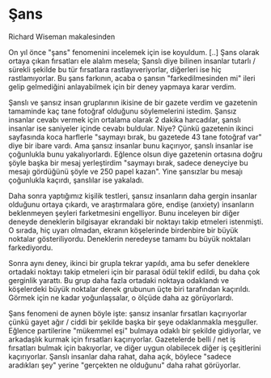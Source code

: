# Şans

Richard Wiseman makalesinden

On yıl önce "şans" fenomenini incelemek için ise koyuldum. [..] Şans olarak ortaya çıkan fırsatları ele alalım mesela; Şanslı diye bilinen insanlar tutarlı / sürekli şekilde bu tür fırsatlara rastlayıveriyorlar, diğerleri ise hiç rastlamıyorlar. Bu şans farkının, acaba o şansın "farkedilmesinden mi" ileri gelip gelmediğini anlayabilmek için bir deney yapmaya karar verdim.

Şanslı ve şansız insan gruplarının ikisine de bir gazete verdim ve gazetenin tamaminde kaç tane fotoğraf olduğunu söylemelerini istedim. Şansız insanlar cevabı vermek için ortalama olarak 2 dakika harcadılar, şanslı insanlar ise saniyeler içinde cevabı buldular. Niye? Çünkü gazetenin ikinci sayfasında koca harflerle "saymayı bırak, bu gazetede 43 tane fotoğraf var" diye bir ibare vardı. Ama şansız insanlar bunu kaçırıyor, şanslı insanlar ise çoğunlukla bunu yakalıyorlardı. Eğlence olsun diye gazetenin ortasına doğru şöyle başka bir mesaj yerleştirdim "saymayı bırak, sadece deneyciye bu mesajı gördüğünü şöyle ve 250 papel kazan". Yine şansızlar bu mesajı çoğunlukla kaçırdı, şanslılar ise yakaladı.

Daha sonra yaptığımız kişilik testleri, şansız insanların daha gergin insanlar olduğunu ortaya çıkardı, ve araştırmalara göre, endişe (anxiety) insanların beklenmeyen şeyleri farketmesini engelliyor. Bunu inceleyen bir diğer deneyde deneklerin bilgisayar ekrandaki bir noktayı takip etmeleri istenmişti. O sırada, hiç uyarı olmadan, ekranın köşelerinde birdenbire bir büyük noktalar gösteriliyordu. Deneklerin neredeyse tamamı bu büyük noktaları farkediyordu.

Sonra aynı deney, ikinci bir grupla tekrar yapıldı, ama bu sefer deneklere ortadaki noktayı takip etmeleri için bir parasal ödül teklif edildi, bu daha çok gerginlik yarattı. Bu grup daha fazla ortadaki noktaya odaklandı ve köşelerdeki büyük noktalar denek grubunun üçte biri tarafından kaçırıldı. Görmek için ne kadar yoğunlaşsalar, o ölçüde daha az görüyorlardı.

Şans fenomeni de aynen böyle işte: şansız insanlar fırsatları kaçırıyorlar çünkü gayet ağır / ciddi bir şekilde başka bir şeye odaklanmakla meşguller. Eğlence partilerine "mükemmel eşi" bulmaya odaklı bir şekilde gidiyorlar, ve arkadaşlık kurmak için fırsatları kaçırıyorlar. Gazetelerde belli / net iş fırsatları bulmak için bakıyorlar, ve diğer uygun olabilecek diğer iş çeşitlerini kaçırıyorlar. Şanslı insanlar daha rahat, daha açık, böylece "sadece aradıkları şey" yerine "gerçekten ne olduğunu" daha rahat görüyorlar.

